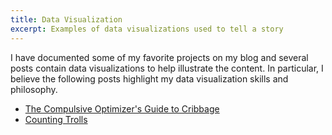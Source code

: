 ```yaml
---
title: Data Visualization
excerpt: Examples of data visualizations used to tell a story
---
```


I have documented some of my favorite projects on my blog and several posts contain data visualizations to help illustrate the content. In particular, I believe the following posts highlight my data visualization skills and philosophy.
* [The Compulsive Optimizer's Guide to Cribbage](http://www.unconquerablecuriosity.com/2020/10/30/the-compulsive-optimizers-guide-to-cribbage/)
* [Counting Trolls](http://www.unconquerablecuriosity.com/2017/11/06/counting-trolls/)

